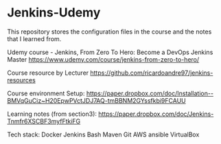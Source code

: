 # Jenkins-Udemy
This repository stores the configuration files in the course and the notes that I learned from.

Udemy course - Jenkins, From Zero To Hero: Become a DevOps Jenkins Master
https://www.udemy.com/course/jenkins-from-zero-to-hero/

Course resource by Lecturer
https://github.com/ricardoandre97/jenkins-resources




Course environment Setup: 
https://paper.dropbox.com/doc/Installation--BMVqGuCiz~H20EpwPVctJDJ7AQ-tmBBNM2GYssfkbi9FCAUU

Learning notes (from section3):
https://paper.dropbox.com/doc/Jenkins-Tnmfr6XSCBF3myfFtkiFG


Tech stack:
Docker
Jenkins
Bash
Maven
Git
AWS
ansible
VirtualBox

